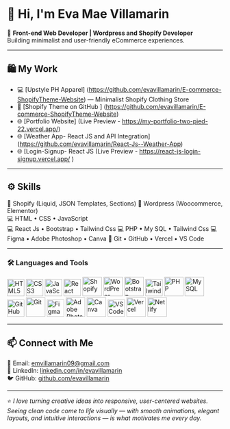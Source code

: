 # 👋 Hi, I'm Eva Mae Villamarin

🎨 **Front-end Web Developer | Wordpress and Shopify Developer**  
Building minimalist and user-friendly eCommerce experiences.

---

## 🛍️ My Work
- 💻 [Upstyle PH Apparel] (https://github.com/evavillamarin/E-commerce-ShopifyTheme-Website) — Minimalist Shopify Clothing Store  
- 🧩 [Shopify Theme on GitHub ] (https://github.com/evavillamarin/E-commerce-ShopifyTheme-Website) 
- 🌐 [Portfolio Website]  (Live Preview - https://my-portfolio-two-pied-22.vercel.app/)
- 🌐 [Weather App- React JS and API Integration] (https://github.com/evavillamarin/React-Js--Weather-App)
- 🌐 [Login-Signup- React JS (Live Preview - https://react-js-login-signup.vercel.app/ )


---

## ⚙️ Skills
💠 Shopify (Liquid, JSON Templates, Sections) 
💠 Wordpress (Woocommerce, Elementor)  
💻 HTML • CSS • JavaScript  
💻 React Js  • Bootstrap • Tailwind Css
💻 PHP  • My SQL • Tailwind Css
💻 Figma • Adobe Photoshop • Canva
🧰 Git • GitHub • Vercel • VS Code

---
### 🛠️ Languages and Tools

<p align="left">
  <img src="https://cdn.jsdelivr.net/gh/devicons/devicon/icons/html5/html5-original.svg" width="40" height="40" alt="HTML5" />
  <img src="https://cdn.jsdelivr.net/gh/devicons/devicon/icons/css3/css3-original.svg" width="40" height="40" alt="CSS3" />
  <img src="https://cdn.jsdelivr.net/gh/devicons/devicon/icons/javascript/javascript-original.svg" width="40" height="40" alt="JavaScript" />
  <img src="https://cdn.jsdelivr.net/gh/devicons/devicon/icons/react/react-original.svg" width="40" height="40" alt="React" />
  <img src="https://cdn.jsdelivr.net/gh/devicons/devicon/icons/shopify/shopify-original.svg" width="45" height="45" alt="Shopify" />
  <img src="https://cdn.jsdelivr.net/gh/devicons/devicon/icons/wordpress/wordpress-original.svg" width="45" height="45" alt="WordPress" />
  <img src="https://cdn.jsdelivr.net/gh/devicons/devicon/icons/bootstrap/bootstrap-original.svg" width="45" height="45" alt="Bootstrap" />
  <img src="https://cdn.jsdelivr.net/gh/devicons/devicon/icons/tailwindcss/tailwindcss-original.svg" width="40" height="40" alt="Tailwind Css" />
  <img src="https://cdn.jsdelivr.net/gh/devicons/devicon/icons/php/php-original.svg" width="45" height="45" alt="PHP" />
  <img src="https://cdn.jsdelivr.net/gh/devicons/devicon/icons/mysql/mysql-original.svg" width="45" height="45" alt="MySQL" />
  <img src="https://cdn.jsdelivr.net/gh/devicons/devicon/icons/github/github-original.svg" width="40" height="40" alt="GitHub" />
  <img src="https://cdn.jsdelivr.net/gh/devicons/devicon/icons/git/git-original.svg" width="45" height="45" alt="Git" />
  <img src="https://cdn.jsdelivr.net/gh/devicons/devicon/icons/figma/figma-original.svg" width="40" height="40" alt="Figma" />
  <img src="https://cdn.jsdelivr.net/gh/devicons/devicon/icons/photoshop/photoshop-plain.svg" width="45" height="45" alt="Adobe Photoshop" />
  <img src="https://img.icons8.com/color/48/000000/canva.png" width="45" height="45" alt="Canva" />
  <img src="https://cdn.jsdelivr.net/gh/devicons/devicon/icons/vscode/vscode-original.svg" width="40" height="40" alt="VS Code" />
  <img src="https://cdn.jsdelivr.net/gh/devicons/devicon/icons/vercel/vercel-original.svg" width="45" height="45" alt="Vercel" />
  <img src="https://cdn.jsdelivr.net/gh/devicons/devicon/icons/netlify/netlify-original.svg" width="45" height="45" alt="Netlify" />

</p>

---

## 📫 Connect with Me
📧 Email: [emvillamarin09@gmail.com](mailto:emvillamarin09@gmail.com)  
💼 LinkedIn: [linkedin.com/in/evavillamarin](https://linkedin.com/in/evavillamarin)  
🐦 GitHub: [github.com/evavillamarin](https://github.com/evavillamarin)

---

⭐ *I love turning creative ideas into responsive, user-centered websites.
Seeing clean code come to life visually — with smooth animations, elegant layouts, and intuitive interactions — is what motivates me every day.*
